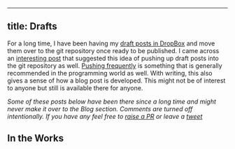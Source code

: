 
---
title: Drafts
---

For a long time, I have been having my [draft posts in DropBox](https://www.rahulpnath.com/blog/optimizing-octopress-workflow-for-new-posts/#dropbox-integration) and move them over to the git repository once ready to be published. I came across an [interesting post](https://haacked.com/archive/2019/05/24/write-every-day/) that suggested this idea of pushing up draft posts into the git repository as well. [Pushing frequently](https://martinfowler.com/articles/continuousIntegration.html) is something that is generally recommended in the programming world as well. With writing, this also gives a sense of how a blog post is developed. This might not be of interest to anyone but still is available there for anyone. 

*Some of these posts below have been there since a long time and might never make it over to the Blog section. Comments are turned off intentionally. If you have any feel free to [raise a PR](https://github.com/rahulpnath/rahulpnath.com/pulls) or leave a [tweet](https://twitter.com/rahulpnath)*


## In the Works